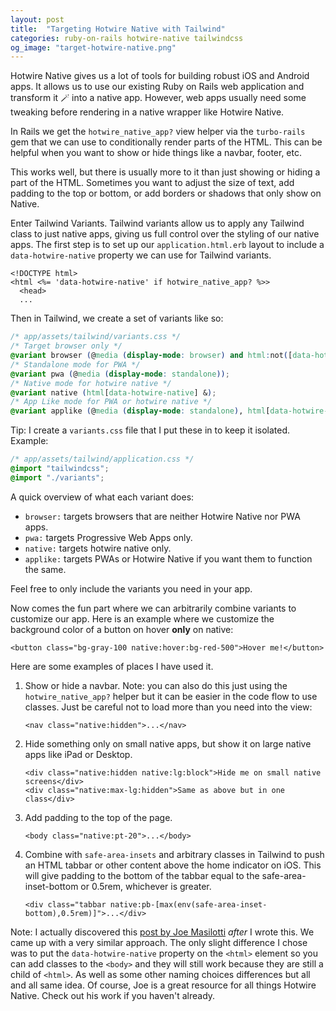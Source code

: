 ```yaml
---
layout: post
title:  "Targeting Hotwire Native with Tailwind"
categories: ruby-on-rails hotwire-native tailwindcss
og_image: "target-hotwire-native.png"
---
```


Hotwire Native gives us a lot of tools for building robust iOS and Android apps. It allows us to use our existing Ruby on Rails web application and transform it 🪄 into a native app. However, web apps usually need some tweaking before rendering in a native wrapper like Hotwire Native.

In Rails we get the `hotwire_native_app?` view helper via the `turbo-rails` gem that we can use to conditionally render parts of the HTML. This can be helpful when you want to show or hide things like a navbar, footer, etc.

This works well, but there is usually more to it than just showing or hiding a part of the HTML. Sometimes you want to adjust the size of text, add padding to the top or bottom, or add borders or shadows that only show on Native.

Enter Tailwind Variants. Tailwind variants allow us to apply any Tailwind class to just native apps, giving us full control over the styling of our native apps. The first step is to set up our `application.html.erb` layout to include a `data-hotwire-native` property we can use for Tailwind variants.

```markup
<!DOCTYPE html>
<html <%= 'data-hotwire-native' if hotwire_native_app? %>>
  <head>
  ...
```

Then in Tailwind, we create a set of variants like so:
```css
/* app/assets/tailwind/variants.css */
/* Target browser only */
@variant browser (@media (display-mode: browser) and html:not([data-hotwire-native]) &);
/* Standalone mode for PWA */
@variant pwa (@media (display-mode: standalone));
/* Native mode for hotwire native */
@variant native (html[data-hotwire-native] &);
/* App Like mode for PWA or hotwire native */
@variant applike (@media (display-mode: standalone), html[data-hotwire-native] &);
```

Tip: I create a `variants.css` file that I put these in to keep it isolated. Example:
```css
/* app/assets/tailwind/application.css */
@import "tailwindcss";
@import "./variants";
```

A quick overview of what each variant does:
- `browser:` targets browsers that are neither Hotwire Native nor PWA apps.
- `pwa:` targets Progressive Web Apps only.
- `native:` targets hotwire native only.
- `applike:` targets PWAs or Hotwire Native if you want them to function the same.

Feel free to only include the variants you need in your app.

Now comes the fun part where we can arbitrarily combine variants to customize our app. Here is an example where we customize the background color of a button on hover **only** on native:

```markup
<button class="bg-gray-100 native:hover:bg-red-500">Hover me!</button>
```

Here are some examples of places I have used it.
1. Show or hide a navbar. Note: you can also do this just using the `hotwire_native_app?` helper but it can be easier in the code flow to use classes. Just be careful not to load more than you need into the view:
    ```markup
    <nav class="native:hidden">...</nav>
    ```
2. Hide something only on small native apps, but show it on large native apps like iPad or Desktop.
    ```markup
    <div class="native:hidden native:lg:block">Hide me on small native screens</div>
    <div class="native:max-lg:hidden">Same as above but in one class</div>
    ```
3. Add padding to the top of the page.
    ```markup
    <body class="native:pt-20">...</body>
    ```
4. Combine with `safe-area-insets` and arbitrary classes in Tailwind to push an HTML tabbar or other content above the home indicator on iOS. This will give padding to the bottom of the tabbar equal to the safe-area-inset-bottom or 0.5rem, whichever is greater.
    ```markup
    <div class="tabbar native:pb-[max(env(safe-area-inset-bottom),0.5rem)]">...</div>
    ```

Note: I actually discovered this [post by Joe Masilotti](https://masilotti.com/hotwire-native/hide-content-tailwind-css/) _after_ I wrote this. We came up with a very similar approach. The only slight difference I chose was to put the `data-hotwire-native` property on the `<html>` element so you can add classes to the `<body>` and they will still work because they are still a child of `<html>`. As well as some other naming choices differences but all and all same idea. Of course, Joe is a great resource for all things Hotwire Native. Check out his work if you haven't already.

